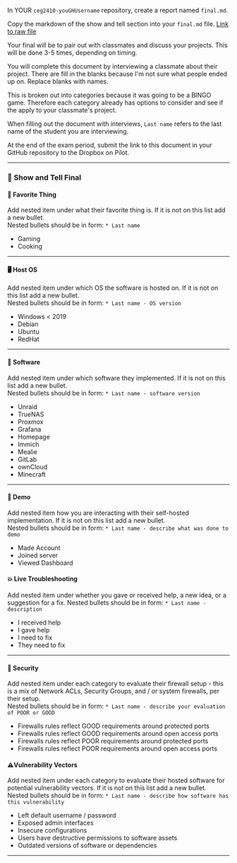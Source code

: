 In YOUR `ceg2410-youGHUsername` repository, create a report named `final.md`.

Copy the markdown of the show and tell section into your `final.md` file.  [Link to raw file](https://raw.githubusercontent.com/pattonsgirl/CEG2410/refs/heads/main/Assignments/Reports/ShowandTell.md)

Your final will be to pair out with classmates and discuss your projects.  This will be done 3-5 times, depending on timing.

You will complete this document by interviewing a classmate about their project.  There are fill in the blanks because I'm not sure what people ended up on.  Replace blanks with names.

This is broken out into categories because it was going to be a BINGO game.  Therefore each category already has options to consider and see if the apply to your classmate's project.

When filling out the document with interviews, `Last name` refers to the last name of the student you are interviewing.

At the end of the exam period, submit the link to this document in your GitHub repository to the Dropbox on Pilot.

---

### 🎯 Show and Tell Final

#### 🌟 **Favorite Thing**

Add nested item under what their favorite thing is.  If it is not on this list add a new bullet.  
Nested bullets should be in form: `* Last name`

* Gaming
* Cooking

---

#### 🖥️ **Host OS**

Add nested item under which OS the software is hosted on.  If it is not on this list add a new bullet.  
Nested bullets should be in form: `* Last name - OS version`

* Windows < 2019
* Debian
* Ubuntu
* RedHat

---

#### 💾 **Software**

Add nested item under which software they implemented.  If it is not on this list add a new bullet.  
Nested bullets should be in form: `* Last name - software version`

* Unraid
* TrueNAS
* Proxmox
* Grafana
* Homepage
* Immich
* Mealie
* GitLab
* ownCloud
* Minecraft

---

#### 🧪 **Demo**

Add nested item how you are interacting with their self-hosted implementation.  If it is not on this list add a new bullet.  
Nested bullets should be in form: `* Last name - describe what was done to demo`

* Made Account
* Joined server
* Viewed Dashboard

#### 💥 **Live Troubleshooting**

Add nested item under whether you gave or received help, a new idea, or a suggestion for a fix. 
Nested bullets should be in form: `* Last name - description`

* I received help
* I gave help
* I need to fix
* They need to fix

---

#### 🔐 **Security**

Add nested item under each category to evaluate their firewall setup - this is a mix of Network ACLs, Security Groups, and / or system firewalls, per their setup.  
Nested bullets should be in form: `* Last name - describe your evaluation of POOR or GOOD`

* Firewalls rules reflect GOOD requirements around protected ports
* Firewalls rules reflect GOOD requirements around open access ports
* Firewalls rules reflect POOR requirements around protected ports
* Firewalls rules reflect POOR requirements around open access ports

#### ⚠️**Vulnerability Vectors**

Add nested item under each category to evaluate their hosted software for potential vulnerability vectors. If it is not on this list add a new bullet.  
Nested bullets should be in form: `* Last name - describe how software has this vulnerability`

* Left default username / password
* Exposed admin interfaces
* Insecure configurations
* Users have destructive permissions to software assets
* Outdated versions of software or dependencies

---
